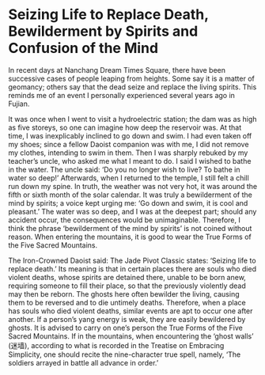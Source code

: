 # Seizing Life to Replace Death, Bewilderment by Spirits and Confusion of the Mind

In recent days at Nanchang Dream Times Square, there have been successive cases of people leaping from heights. Some say it is a matter of geomancy; others say that the dead seize and replace the living spirits. This reminds me of an event I personally experienced several years ago in Fujian.

It was once when I went to visit a hydroelectric station; the dam was as high as five storeys, so one can imagine how deep the reservoir was. At that time, I was inexplicably inclined to go down and swim. I had even taken off my shoes; since a fellow Daoist companion was with me, I did not remove my clothes, intending to swim in them. Then I was sharply rebuked by my teacher’s uncle, who asked me what I meant to do. I said I wished to bathe in the water. The uncle said: ‘Do you no longer wish to live? To bathe in water so deep!’ Afterwards, when I returned to the temple, I still felt a chill run down my spine. In truth, the weather was not very hot, it was around the fifth or sixth month of the solar calendar. It was truly a bewilderment of the mind by spirits; a voice kept urging me: ‘Go down and swim, it is cool and pleasant.’ The water was so deep, and I was at the deepest part; should any accident occur, the consequences would be unimaginable. Therefore, I think the phrase ‘bewilderment of the mind by spirits’ is not coined without reason. When entering the mountains, it is good to wear the True Forms of the Five Sacred Mountains.

The Iron-Crowned Daoist said: The Jade Pivot Classic states: ‘Seizing life to replace death.’ Its meaning is that in certain places there are souls who died violent deaths, whose spirits are detained there, unable to be born anew, requiring someone to fill their place, so that the previously violently dead may then be reborn. The ghosts here often bewilder the living, causing them to be reversed and to die untimely deaths. Therefore, when a place has souls who died violent deaths, similar events are apt to occur one after another. If a person’s yang energy is weak, they are easily bewildered by ghosts. It is advised to carry on one’s person the True Forms of the Five Sacred Mountains. If in the mountains, when encountering the ‘ghost walls’ (迷墙), according to what is recorded in the Treatise on Embracing Simplicity, one should recite the nine-character true spell, namely, ‘The soldiers arrayed in battle all advance in order.’
